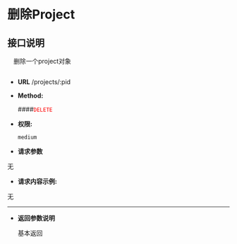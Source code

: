 # 删除Project

## 接口说明

　删除一个project对象

## 


* **URL**
        /projects/:pid

* **Method:**
  
  ####<font color=red>`DELETE`</font>

* **权限:**

  `medium`

*  **请求参数**

无

* **请求内容示例:**

无

--- 
*  **返回参数说明**

    基本返回
